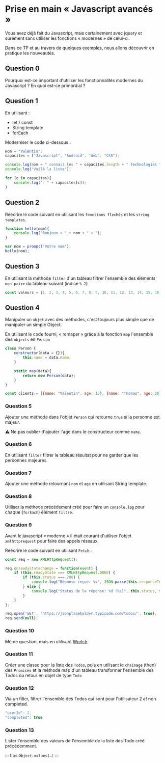 # Prise en main « Javascript avancés »

Vous avez déjà fait du Javascript, mais certainement avec jquery et surement sans utiliser les fonctions « modernes » de celui-ci.

Dans ce TP et au travers de quelques exemples, nous allons découvrir en pratique les nouveautés.

## Question 0

Pourquoi est-ce important d'utiliser les fonctionnalités modernes du Javascript ? En quoi est-ce primordial ?

## Question 1

En utilisant :

- let / const
- String template
- forEach

Moderniser le code ci-dessous :

```javascript
nom = "Valentin";
capacites = ["Javascript", "Android", "Web", "CSS"];

console.log(nom + " connait les " + capacites.length + " technologies ");
console.log("Voilà la liste");

for (c in capacites){
    console.log("- " + capacites[c]);
}
```

## Question 2

Réécrire le code suivant en utilisant les `fonctions flechés` et les `string templates`.

```javascript
function hello(nom){
    console.log("Bonjoun « " + nom + " » ");
}

var nom = prompt("Votre nom");
hello(nom);
```

## Question 3

En utilisant la méthode `filter` d'un tableau filtrer l'ensemble des éléments `non paire` du tableau suivant (indice `% 2`)

```javascript
const valeurs = [1, 2, 3, 4, 5, 6, 7, 8, 9, 10, 11, 12, 13, 14, 15, 16];
```

## Question 4

Manipuler un `objet` avec des méthodes, c'est toujours plus simple que de manipuler un simple Object.

En utilisant le code fourni, « remaper » grâce à la fonction `map` l'ensemble des `objects` en `Person`

```javascript
class Person {
    constructor(data = {}){
        this.name = data.name;
    }

    static map(data){
        return new Person(data);
    }
}

const clients = [{name: "Valentin", age: 15}, {name: "Thomas", age: 20}, {name: "John", age: 38}];
```

### Question 5

Ajouter une méthode dans l'objet `Person` qui retourne `true` si la personne est majeur.

⚠️ Ne pas oublier d'ajouter l'age dans le constructeur comme `name`.

### Question 6

En utilisant `filter` filtrer le tableau résultat pour ne garder que les personnes majeures.

### Question 7

Ajouter une méthode retournant `nom` et `age` en utilisant String template.

### Question 8

Utiliser la méthode précédement créé pour faire un `console.log` pour chaque (`forEach`) élément `filtré`.

### Question 9

Avant le javascript « moderne » il était courant d'utiliser l'objet `xmlhttprequest` pour faire des appels réseaux.

Réécrire le code suivant en utilisant `Fetch` :

```javascript
const req = new XMLHttpRequest();

req.onreadystatechange = function(event) {
    if (this.readyState === XMLHttpRequest.DONE) {
        if (this.status === 200) {
            console.log("Réponse reçue: %s", JSON.parse(this.responseText));
        } else {
            console.log("Status de la réponse: %d (%s)", this.status, this.statusText);
        }
    }
};

req.open('GET', 'https://jsonplaceholder.typicode.com/todos/', true);
req.send(null);
```

### Question 10

Même question, mais en utilisant [Wretch](https://elbywan.github.io/wretch/)

### Question 11

Créer une classe pour la liste des `Todos`, puis en utilisant le `chainage` (then) des `Promises` et la méthode map d'un tableau transformer l'ensemble des Todos du retour en objet de type `Todo`

### Question 12

Via un filter, filtrer l'ensemble des Todos qui sont pour l'utilisateur 2 *et* non completed.

```javascript
"userId": 2,
"completed": true
```

### Question 13

Lister l'ensemble des valeurs de l'ensemble de la liste des Todo créé précédemment.

::: tips
`Object.values(…)`
:::